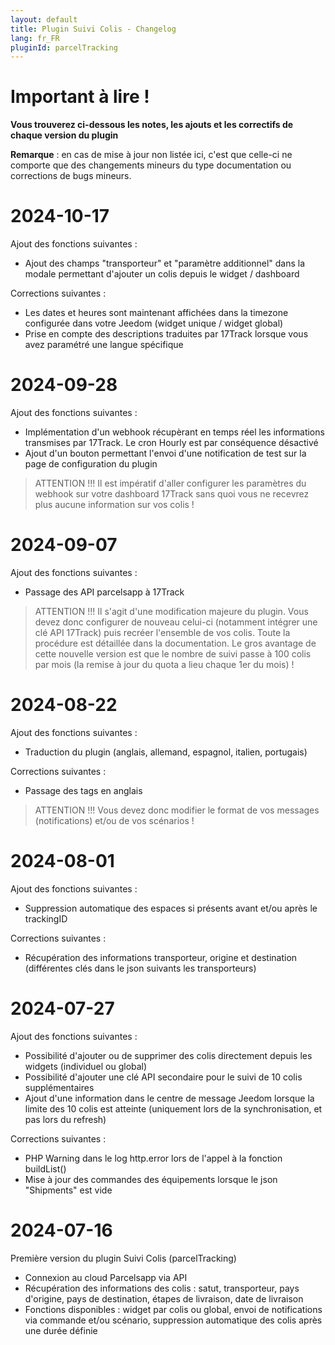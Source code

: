 ```yaml
---
layout: default
title: Plugin Suivi Colis - Changelog
lang: fr_FR
pluginId: parcelTracking
---
```


# Important à lire !

**Vous trouverez ci-dessous les notes, les ajouts et les correctifs de chaque version du plugin**

**Remarque** : en cas de mise à jour non listée ici, c'est que celle-ci ne comporte que des changements mineurs du type documentation ou corrections de bugs mineurs.


# 2024-10-17

Ajout des fonctions suivantes :
 - Ajout des champs "transporteur" et "paramètre additionnel" dans la modale permettant d'ajouter un colis depuis le widget / dashboard

Corrections suivantes :
 - Les dates et heures sont maintenant affichées dans la timezone configurée dans votre Jeedom (widget unique / widget global)
 - Prise en compte des descriptions traduites par 17Track lorsque vous avez paramétré une langue spécifique
 

# 2024-09-28

Ajout des fonctions suivantes :
 - Implémentation d'un webhook récupèrant en temps réel les informations transmises par 17Track. Le cron Hourly est par conséquence désactivé
 - Ajout d'un bouton permettant l'envoi d'une notification de test sur la page de configuration du plugin

> ATTENTION !!!
> Il est impératif d'aller configurer les paramètres du webhook sur votre dashboard 17Track sans quoi vous ne recevrez plus aucune information sur vos colis !


# 2024-09-07

Ajout des fonctions suivantes :
 - Passage des API parcelsapp à 17Track

> ATTENTION !!!
> Il s'agit d'une modification majeure du plugin. Vous devez donc configurer de nouveau celui-ci (notamment intégrer une clé API 17Track) puis recréer l'ensemble de vos colis. Toute la procédure est détaillée dans la documentation. Le gros avantage de cette nouvelle version est que le nombre de suivi passe à 100 colis par mois (la remise à jour du quota a lieu chaque 1er du mois) !


# 2024-08-22

Ajout des fonctions suivantes :
 - Traduction du plugin (anglais, allemand, espagnol, italien, portugais)

Corrections suivantes :
 - Passage des tags en anglais

> ATTENTION !!!
> Vous devez donc modifier le format de vos messages (notifications) et/ou de vos scénarios !


# 2024-08-01

Ajout des fonctions suivantes :
 - Suppression automatique des espaces si présents avant et/ou après le trackingID

Corrections suivantes :
 - Récupération des informations transporteur, origine et destination (différentes clés dans le json suivants les transporteurs)


# 2024-07-27

Ajout des fonctions suivantes :
 - Possibilité d'ajouter ou de supprimer des colis directement depuis les widgets (individuel ou global)
 - Possibilité d'ajouter une clé API secondaire pour le suivi de 10 colis supplémentaires
 - Ajout d'une information dans le centre de message Jeedom lorsque la limite des 10 colis est atteinte (uniquement lors de la synchronisation, et pas lors du refresh)

Corrections suivantes :
 - PHP Warning dans le log http.error lors de l'appel à la fonction buildList()
 - Mise à jour des commandes des équipements lorsque le json "Shipments" est vide


# 2024-07-16

Première version du plugin Suivi Colis (parcelTracking)
 - Connexion au cloud Parcelsapp via API
 - Récupération des informations des colis : satut, transporteur, pays d'origine, pays de destination, étapes de livraison, date de livraison
 - Fonctions disponibles : widget par colis ou global, envoi de notifications via commande et/ou scénario, suppression automatique des colis après une durée définie

  